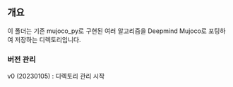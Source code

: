## 개요

이 폴더는 기존 mujoco_py로 구현된 여러 알고리즘을 Deepmind Mujoco로 포팅하여 저장하는 디렉토리입니다.

### 버전 관리

v0 (20230105) : 디렉토리 관리 시작
